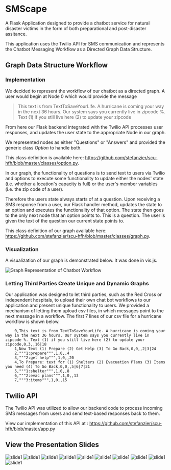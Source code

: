 # SMScape

A Flask Application designed to provide a chatbot service for natural disaster victims in the form of both preparational and post-disaster assitance.

This application uses the Twilio API for SMS communication and represents the Chatbot Messaging Workflow as a Directed Graph Data Structure.

## Graph Data Structure Workflow

### Implementation 

We decided to represent the workflow of our chatbot as a directed graph. A user would begin at Node 0 which would provide the message

> This text is from TextToSaveYourLife. A hurricane is coming your way
> in the next 36 hours. Our system says you currently live in zipcode %.
> Text (1) if you still live here (2) to update your zipcode

From here our Flask backend integrated with the Twilio API processes user responses, and updates the user state to the appropriate Node in our graph.

We represented nodes as either "Questions" or "Answers" and provided the generic class *Option*  to handle both. 

This class definition is available here: https://github.com/stefanzier/scu-hfh/blob/master/classes/option.py.

In our graph, the functionality of questions is to send text to users via Twilio and options to execute some functionality to update either the nodes' state (i.e. whether a location's capacity is full) or the user's member variables (i.e. the zip code of a user).

Therefore the users state always starts of at a question. Upon receiving a SMS response from a user, our Flask handler method, updates the state to an option and executes the functionality of that option. The state then goes to the only next node that an option points to. This is a question. The user is given the text of the question our current state points to. 

This class definition of our graph available here: https://github.com/stefanzier/scu-hfh/blob/master/classes/graph.py.

### Visualization

A visualization of our graph is demonstrated below. It was done in vis.js. 

![Graph Representation of Chatbot Workflow](https://raw.githubusercontent.com/stefanzier/scu-hfh/master/visualization/graph.png)

### Letting Third Parties Create Unique and Dynamic Graphs

Our application was designed to let third parties, such as the Red Cross or independent hospitals, to upload their own chat bot workflows to our application and present unique functionality to users. We provided a mechanism of letting them upload csv files, in which messages point to the next message in a workflow. The first 7 lines of our csv file for a hurricane workflow is shown below.

        0,This text is from TextToSaveYourLife. A hurricane is coming your way in the next 36 hours. Our system says you currently live in zipcode %. Text (1) if you still live here (2) to update your zipcode,0,3,,16|18
        1,Now Text (1) Prepare (2) Get Help (3) To Go Back,0,0,,2|3|24
        2,"""1:prepare""",1,0,,4
        3,"""2:get help""",1,0,,20
        4,To Prepare: text for (1) Shelters (2) Evacuation Plans (3) Items you need (4) To Go Back,0,0,,5|6|7|31
        5,"""1:shelter""",1,0,,8
        6,"""2:evac plans""",1,0,,13
        7,"""3:items""",1,0,,15


## Twilio API

The Twilio API was utilized to allow our backend code to process incoming SMS messages from users and send text-based responses back to them.

View our implementation of this API at : https://github.com/stefanzier/scu-hfh/blob/master/app.py

## View the Presentation Slides

![slide1](https://raw.githubusercontent.com/stefanzier/scu-hfh/master/slides/Slide01.png)
![slide1](https://raw.githubusercontent.com/stefanzier/scu-hfh/master/slides/Slide02.png)
![slide1](https://raw.githubusercontent.com/stefanzier/scu-hfh/master/slides/Slide03.png)
![slide1](https://raw.githubusercontent.com/stefanzier/scu-hfh/master/slides/Slide04.png)
![slide1](https://raw.githubusercontent.com/stefanzier/scu-hfh/master/slides/Slide05.png)
![slide1](https://raw.githubusercontent.com/stefanzier/scu-hfh/master/slides/Slide06.png)
![slide1](https://raw.githubusercontent.com/stefanzier/scu-hfh/master/slides/Slide07.png)
![slide1](https://raw.githubusercontent.com/stefanzier/scu-hfh/master/slides/Slide08.png)
![slide1](https://raw.githubusercontent.com/stefanzier/scu-hfh/master/slides/Slide09.png)
![slide1](https://raw.githubusercontent.com/stefanzier/scu-hfh/master/slides/Slide10.png)
